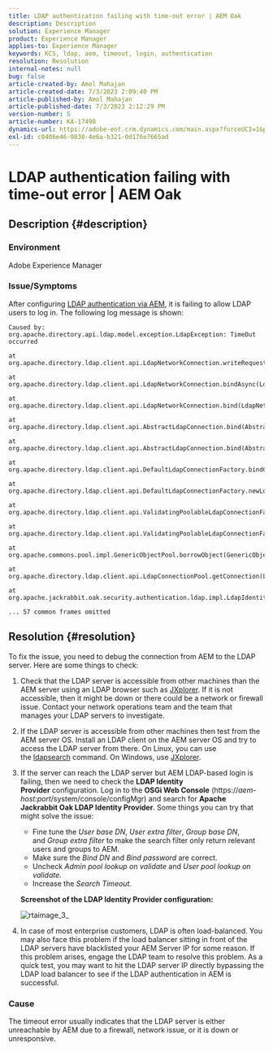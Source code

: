 ```yaml
---
title: LDAP authentication failing with time-out error | AEM Oak
description: Description
solution: Experience Manager
product: Experience Manager
applies-to: Experience Manager
keywords: KCS, ldap, aem, timeout, login, authentication
resolution: Resolution
internal-notes: null
bug: false
article-created-by: Amol Mahajan
article-created-date: 7/3/2023 2:09:40 PM
article-published-by: Amol Mahajan
article-published-date: 7/3/2023 2:12:29 PM
version-number: 5
article-number: KA-17498
dynamics-url: https://adobe-ent.crm.dynamics.com/main.aspx?forceUCI=1&pagetype=entityrecord&etn=knowledgearticle&id=fe7a2b3e-ab19-ee11-8f6e-6045bd006295
exl-id: c0406e46-0830-4e6a-b321-0d176e7665ad
---
```

# LDAP authentication failing with time-out error | AEM Oak

## Description {#description}


### <b>Environment</b>

Adobe Experience Manager



### <b>Issue/Symptoms</b>

After configuring [LDAP authentication via AEM](https://experienceleague.adobe.com/docs/experience-manager-65/administering/security/ldap-config.html?lang=en), it is failing to allow LDAP users to log in. The following log message is shown:


```
Caused by: org.apache.directory.api.ldap.model.exception.LdapException: TimeOut occurred

at org.apache.directory.ldap.client.api.LdapNetworkConnection.writeRequest(LdapNetworkConnection.java:4106)

at org.apache.directory.ldap.client.api.LdapNetworkConnection.bindAsync(LdapNetworkConnection.java:1290)

at org.apache.directory.ldap.client.api.LdapNetworkConnection.bind(LdapNetworkConnection.java:1188)

at org.apache.directory.ldap.client.api.AbstractLdapConnection.bind(AbstractLdapConnection.java:127)

at org.apache.directory.ldap.client.api.AbstractLdapConnection.bind(AbstractLdapConnection.java:112)

at org.apache.directory.ldap.client.api.DefaultLdapConnectionFactory.bindConnection(DefaultLdapConnectionFactory.java:64)

at org.apache.directory.ldap.client.api.DefaultLdapConnectionFactory.newLdapConnection(DefaultLdapConnectionFactory.java:107)

at org.apache.directory.ldap.client.api.ValidatingPoolableLdapConnectionFactory.makeObject(ValidatingPoolableLdapConnectionFactory.java:133)

at org.apache.directory.ldap.client.api.ValidatingPoolableLdapConnectionFactory.makeObject(ValidatingPoolableLdapConnectionFactory.java:59)

at org.apache.commons.pool.impl.GenericObjectPool.borrowObject(GenericObjectPool.java:1188)

at org.apache.directory.ldap.client.api.LdapConnectionPool.getConnection(LdapConnectionPool.java:123)

at org.apache.jackrabbit.oak.security.authentication.ldap.impl.LdapIdentityProvider.connect(LdapIdentityProvider.java:771)

... 57 common frames omitted
```



## Resolution {#resolution}


To fix the issue, you need to debug the connection from AEM to the LDAP server. Here are some things to check:

1. Check that the LDAP server is accessible from other machines than the AEM server using an LDAP browser such as [JXplorer](https://jxplorer.org/). If it is not accessible, then it might be down or there could be a network or firewall issue. Contact your network operations team and the team that manages your LDAP servers to investigate.
2. If the LDAP server is accessible from other machines then test from the AEM server OS. Install an LDAP client on the AEM server OS and try to access the LDAP server from there. On Linux, you can use the [ldapsearch](https://access.redhat.com/documentation/en-us/red_hat_directory_server/11/html/administration_guide/examples-of-common-ldapsearches) command. On Windows, use [JXplorer](https://jxplorer.org/).
3. If the server can reach the LDAP server but AEM LDAP-based login is failing, then we need to check the <b>LDAP Identity Provider</b> configuration. Log in to the <b>OSGi Web Console</b> (https://*aem-host:port*/system/console/configMgr) and search for <b>Apache Jackrabbit Oak LDAP Identity Provider</b>. Some things you can try that might solve the issue:

    - Fine tune the *User base DN*, *User extra filter*, *Group base DN*, and *Group extra filter* to make the search filter only return relevant users and groups to AEM.
    - Make sure the *Bind DN* and *Bind password* are correct.
    - Uncheck *Admin pool lookup on validate* and *User pool lookup on validate.*
    - Increase the *Search Timeout.*

    <b>Screenshot of the LDAP Identity Provider configuration:</b>


    ![rtaimage_3_](https://helpx.adobe.com/content/dam/help/en/experience-manager/kb/LDAP-error/jcr%3acontent/main-pars/image/rtaimage_3_.png "rtaimage_3_")
4. In case of most enterprise customers, LDAP is often load-balanced. You may also face this problem if the load balancer sitting in front of the LDAP servers have blacklisted your AEM Server IP for some reason. If this problem arises, engage the LDAP team to resolve this problem. As a quick test, you may want to hit the LDAP server IP directly bypassing the LDAP load balancer to see if the LDAP authentication in AEM is successful.


### <b>Cause</b>

The timeout error usually indicates that the LDAP server is either unreachable by AEM due to a firewall, network issue, or it is down or unresponsive.
